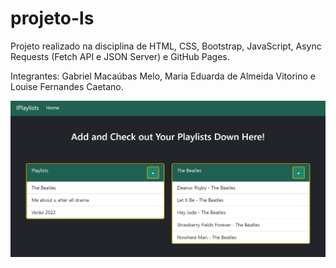 # projeto-ls
 Projeto realizado na disciplina de HTML, CSS, Bootstrap, JavaScript, Async Requests (Fetch API e JSON Server) e GitHub Pages.
 
 Integrantes: Gabriel Macaúbas Melo, Maria Eduarda de Almeida Vitorino e Louise Fernandes Caetano.
 
 ![Screenshot](Screenshot.png)

